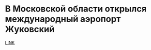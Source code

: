 # В Московской области открылся международный аэропорт Жуковский



[LINK](https://varlamov.ru/1751555.html)